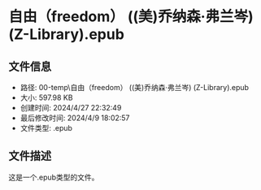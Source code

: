 ﻿# 自由（freedom） ((美)乔纳森·弗兰岑) (Z-Library).epub

## 文件信息
- 路径: 00-temp\自由（freedom） ((美)乔纳森·弗兰岑) (Z-Library).epub
- 大小: 597.98 KB
- 创建时间: 2024/4/27 22:32:49
- 最后修改时间: 2024/4/9 18:02:57
- 文件类型: .epub

## 文件描述
这是一个.epub类型的文件。

